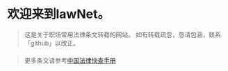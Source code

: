 # 欢迎来到lawNet。

> 这是关于职场常用法律条文转载的网站。
> 如有转载疏忽，恳请包涵，联系「github」以改正。
> 
####

> 更多条文请参考[中国法律快查手册](https://lawrefbook.github.io/)
> 
> 
>

